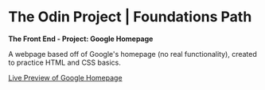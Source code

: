 # The Odin Project | Foundations Path 
**The Front End - Project: Google Homepage**

A webpage based off of Google's homepage (no real functionality), created to practice HTML and CSS basics.

[Live Preview of Google Homepage](https://ashesx2.github.io/google-homepage/)
